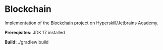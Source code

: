 # Blockchain
Implementation of the [Blockchain project](https://hyperskill.org/projects/50) on Hyperskill/Jetbrains Academy.

**Prereqisites:** JDK 17 installed

**Build:** ./gradlew build
